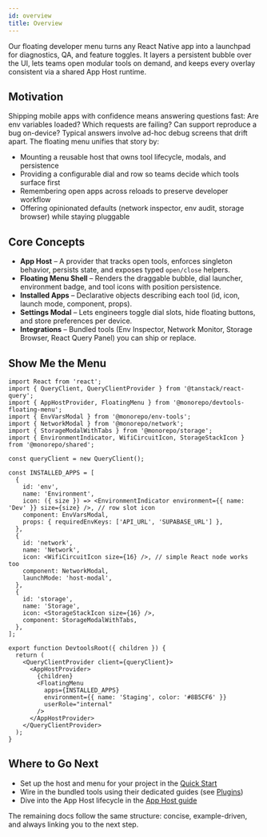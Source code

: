 ```yaml
---
id: overview
title: Overview
---
```


Our floating developer menu turns any React Native app into a launchpad for diagnostics, QA, and feature toggles. It layers a persistent bubble over the UI, lets teams open modular tools on demand, and keeps every overlay consistent via a shared App Host runtime.

## Motivation

Shipping mobile apps with confidence means answering questions fast: Are env variables loaded? Which requests are failing? Can support reproduce a bug on-device? Typical answers involve ad-hoc debug screens that drift apart. The floating menu unifies that story by:

- Mounting a reusable host that owns tool lifecycle, modals, and persistence
- Providing a configurable dial and row so teams decide which tools surface first
- Remembering open apps across reloads to preserve developer workflow
- Offering opinionated defaults (network inspector, env audit, storage browser) while staying pluggable

## Core Concepts

- **App Host** – A provider that tracks open tools, enforces singleton behavior, persists state, and exposes typed `open/close` helpers.
- **Floating Menu Shell** – Renders the draggable bubble, dial launcher, environment badge, and tool icons with position persistence.
- **Installed Apps** – Declarative objects describing each tool (id, icon, launch mode, component, props).
- **Settings Modal** – Lets engineers toggle dial slots, hide floating buttons, and store preferences per device.
- **Integrations** – Bundled tools (Env Inspector, Network Monitor, Storage Browser, React Query Panel) you can ship or replace.

## Show Me the Menu

[//]: # 'Example'
```tsx
import React from 'react';
import { QueryClient, QueryClientProvider } from '@tanstack/react-query';
import { AppHostProvider, FloatingMenu } from '@monorepo/devtools-floating-menu';
import { EnvVarsModal } from '@monorepo/env-tools';
import { NetworkModal } from '@monorepo/network';
import { StorageModalWithTabs } from '@monorepo/storage';
import { EnvironmentIndicator, WifiCircuitIcon, StorageStackIcon } from '@monorepo/shared';

const queryClient = new QueryClient();

const INSTALLED_APPS = [
  {
    id: 'env',
    name: 'Environment',
    icon: ({ size }) => <EnvironmentIndicator environment={{ name: 'Dev' }} size={size} />, // row slot icon
    component: EnvVarsModal,
    props: { requiredEnvKeys: ['API_URL', 'SUPABASE_URL'] },
  },
  {
    id: 'network',
    name: 'Network',
    icon: <WifiCircuitIcon size={16} />, // simple React node works too
    component: NetworkModal,
    launchMode: 'host-modal',
  },
  {
    id: 'storage',
    name: 'Storage',
    icon: <StorageStackIcon size={16} />,
    component: StorageModalWithTabs,
  },
];

export function DevtoolsRoot({ children }) {
  return (
    <QueryClientProvider client={queryClient}>
      <AppHostProvider>
        {children}
        <FloatingMenu
          apps={INSTALLED_APPS}
          environment={{ name: 'Staging', color: '#8B5CF6' }}
          userRole="internal"
        />
      </AppHostProvider>
    </QueryClientProvider>
  );
}
```
[//]: # 'Example'

## Where to Go Next

- Set up the host and menu for your project in the [Quick Start](./quick-start.md)
- Wire in the bundled tools using their dedicated guides (see [Plugins](../../plugins/environment-inspector.md))
- Dive into the App Host lifecycle in the [App Host guide](../../guides/app-host.md)

The remaining docs follow the same structure: concise, example-driven, and always linking you to the next step.
